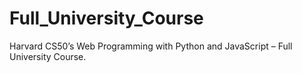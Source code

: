 # Full_University_Course
Harvard CS50’s Web Programming with Python and JavaScript – Full University Course.
